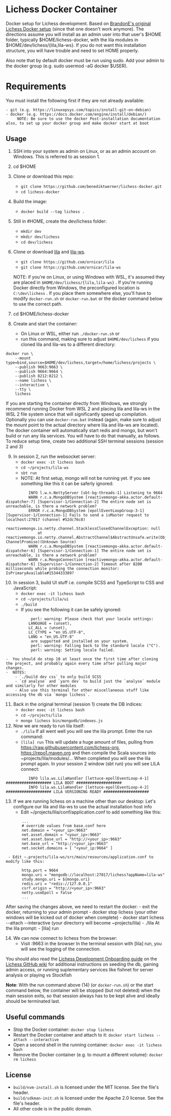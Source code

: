# Lichess Docker Container

Docker setup for Lichess development. Based on [BrandonE's original Lichess Docker setup](https://github.com/BrandonE/lichocker) (since that one doesn't work anymore). The directions assume you will install as an admin user into that user's $HOME folder, typically $HOME/lichess-docker, with the lila modules in $HOME/dev/lichess/{lila,lila-ws}. If you do not want this installation structure, you will have trouble and need to set HOME properly.

Also note that by default docker must be run using sudo. Add your admin to the docker group (e.g. sudo usermod -aG docker $USER).

# Requirements
You must install the following first if they are not already available:

    - git (e.g. https://linuxopsys.com/topics/install-git-on-debian)
    - docker (e.g. https://docs.docker.com/engine/install/debian/)
         NOTE: Be sure to use the docker Post-installation documentation also, to set up your docker group and make docker start at boot

## Usage

1. SSH into your system as admin on Linux, or as an admin account on Windows. This is referred to as session 1.
2. cd $HOME
3. Clone or download this repo:
     - `git clone https://github.com/benediktwerner/lichess-docker.git`
     - `cd lichess-docker`
4. Build the image: 
     - `docker build --tag lichess .`
5. Still in #HOME, create the dev/lichess folder:
     - `mkdir dev` 
     - `mkdir dev/lichess`
     - `cd dev/lichess`
6. Clone or download [lila](https://github.com/ornicar/lila) and [lila-ws](https://github.com/ornicar/lila-ws). 
     - `git clone https://github.com/ornicar/lila`
     - `git clone https://github.com/ornicar/lila-ws` 
     
     NOTE: if you're on Linux, or using Windows with WSL, it's assumed they are placed in `$HOME/dev/lichess/{lila,lila-ws}` . 
     If you're running Docker directly from Windows, the preconfigured location is `C:\dev\lichess` .
     If you place them somewhere else, you'll have to modify `docker-run.sh` or `docker-run.bat` or the docker command below to use the correct path.
7. cd $HOME/lichess-docker
8. Create and start the container:

     - On Linux or WSL, either run `./docker-run.sh` or 
     - run this command, making sure to adjust `$HOME/dev/lichess` if you cloned lila and lila-ws to a different directory:
```
docker run \
    --mount type=bind,source=$HOME/dev/lichess,target=/home/lichess/projects \
    --publish 9663:9663 \
    --publish 9664:9664 \
    --publish 8212:8212 \
    --name lichess \
    --interactive \
    --tty \
    lichess
```

If you are starting the container directly from Windows, we strongly recommend running Docker from WSL 2 and placing lila and lila-ws in the WSL 2 file system since that will significantly speed up compilation. Optionally you can use `docker-run.bat` instead (again, make sure to adjust the mount point to the actual directory where lila and lila-ws are located).
The docker container will automatically start redis and mongo, but won't build or run any lila services. You will have to do that manually, as follows.
To reduce setup time, create two additional SSH terminal sessions (session 2 and 3) 

9. In session 2, run the websocket server: 
    - `docker exec -it lichess bash` 
    - `cd ~/projects/lila-ws` 
    - `sbt run`
    - NOTE: At first setup, mongo will not be running yet. If you see something like this it can be saferly ignored:
```
          INFO l.w.n.NettyServer [sbt-bg-threads-1] Listening to 9664
          WARN r.c.a.MongoDBSystem [reactivemongo-akka.actor.default-dispatcher-7] [Supervisor-1/Connection-2] The entire node set is unreachable, is there a network problem?
          ERROR r.c.a.MongoDBSystem [epollEventLoopGroup-3-1] [Supervisor-1/Connection-1] Fails to send a isMaster request to localhost:27017 (channel #52dc76c8)
          reactivemongo.io.netty.channel.StacklessClosedChannelException: null
	          at reactivemongo.io.netty.channel.AbstractChannel$AbstractUnsafe.write(Object, ChannelPromise)(Unknown Source)
          WARN r.c.a.MongoDBSystem [reactivemongo-akka.actor.default-dispatcher-6] [Supervisor-1/Connection-1] The entire node set is unreachable, is there a network problem?
          WARN r.a.MongoConnection [reactivemongo-akka.actor.default-dispatcher-6] [Supervisor-1/Connection-2] Timeout after 8200 milliseconds while probing the connection monitor: IsPrimaryAvailable#1534433389?
```
          
10. In session 3, build UI stuff i.e. compile SCSS and TypeScript to CSS and JavaScript:
    - `docker exec -it lichess bash` 
    - `cd ~/projects/lila/ui`
    - `./build` 
    - If you see the following it can be safely ignored:
```
           perl: warning: Please check that your locale settings:
	      LANGUAGE = (unset),
	      LC_ALL = (unset),
	      LC_CTYPE = "en_US.UTF-8",
	      LANG = "en_US.UTF-8"
           are supported and installed on your system.
           perl: warning: Falling back to the standard locale ("C").
           perl: warning: Setting locale failed.
```

    -  You should do step 10 at least once the first time after cloning the project, and probably again every time after pulling major changes.
    -  NOTES:
        - `./build dev css` to only build SCSS
        - `cd analyse` and `yarn dev` to build just the `analyse` module and similarly for other modules
        - Also use this terminal for other miscellaneous stuff like accessing the db via `mongo lichess`.
11. Back in the original terminal (session 1) create the DB indices:
      - `docker exec -it lichess bash` 
      - `cd ~/projects/lila`
      - `mongo lichess bin/mongodb/indexes.js`
12.  Now we are ready to run lila itself: 
     - `./lila` 
     If all went well you will see the lila prompt. Enter the run command: 
     - `[lila] run`
     This will update a huge amount of files, pulling from https://raw.githubusercontent.com/lichess-org, https://repo1.maven.org
          and then compile the Scala sources into ~projects/lila/modules/... 
     When completed you will see the lila prompt again.
     In your session 2 window (sbt run) you will see LILA connect:
```
          INFO lila.ws.LilaHandler [lettuce-epollEventLoop-4-1] #################### LILA BOOT ####################
          INFO lila.ws.LilaHandler [lettuce-epollEventLoop-4-2] #################### LILA VERSIONING READY ####################
```
13.  If we are running lichess on a machine other than our desktop:
     Let's configure our lila and lila-ws to use the actual installation host info
     - Edit ~/projects/lila/conf/application.conf to add something like this:
```
       ...
       # override values from base.conf here
       net.domain = "<your_ip>:9663"
       net.asset.domain = "<your_ip>:9663"
       net.asset.base_url = "http://<your_ip>:9663"
       net.base_url = "http://<your_ip>:9663"
       net.socket.domains = [ "<your_ip:9664" ]
```
     - Edit ~.projects/lila-ws/src/main/resources/application.conf to modify like this:
```
       http.port = 9664
       mongo.uri = "mongodb://localhost:27017/lichess?appName=lila-ws"
       study.mongo.uri = ${mongo.uri}
       redis.uri = "redis://127.0.0.1"
       csrf.origin = "http://<your_ip>:9663"
       netty.useEpoll = false
       ...
  ```
  After saving the changes above, we need to restart the docker:
    - exit the docker, returning to your admin prompt
    - docker stop lichess (your other windows will be kicked out of docker when complete)
    - docker start lichess --attach --interactive (your directorry will become ~projects/lila)
    - ./lila
    At the lila prompt:
    - [lila] run
       
14. We can now connect to lichess from the browser:
     - Visit <your host ip>:9663 in the browser
     In the terminal session with [lila] run, you will see the logging of the connection.
     
You should also read the [Lichess Development Onboarding guide](https://github.com/ornicar/lila/wiki/Lichess-Development-Onboarding#installation) on the [Lichess GitHub wiki](https://github.com/ornicar/lila/wiki) for additional instructions on seeding the db, gaining admin access, or running suplementary services like fishnet for server analysis or playing vs Stockfish

**Note**: With the run command above (14) (or `docker-run.sh`) or the start command below, the container will be stopped (but not deleted) when the main session exits, so that session always has to be kept alive and ideally should be terminated last.

## Useful commands

* Stop the Docker container: `docker stop lichess`
* Restart the Docker container and attach to it: `docker start lichess --attach --interactive`
* Open a second shell in the running container: `docker exec -it lichess bash`
* Remove the Docker container (e.g. to mount a different volume): `docker rm lichess`

## License

- `build/nvm-install.sh` is licensed under the MIT license. See the file's header.
- `build/sdkman-init.sh` is licensed under the Apache 2.0 license. See the file's header.
- All other code is in the public domain.
